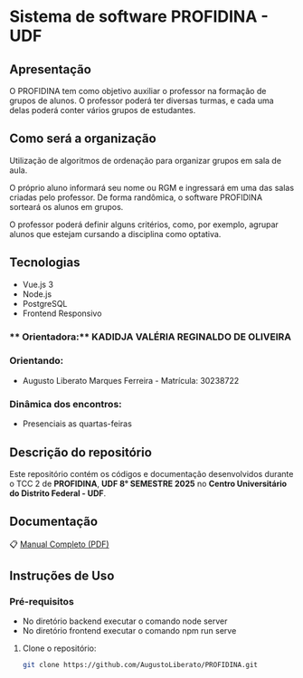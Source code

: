 # Sistema de software PROFIDINA - UDF 

## Apresentação
O PROFIDINA tem como objetivo auxiliar o professor na formação de grupos de alunos. O professor poderá ter diversas turmas, e cada uma delas poderá conter vários grupos de estudantes.

##  Como será a organização
Utilização de algoritmos de ordenação para organizar grupos em sala de aula.

O próprio aluno informará seu nome ou RGM e ingressará em uma das salas criadas pelo professor. De forma randômica, o software PROFIDINA sorteará os alunos em grupos.

O professor poderá definir alguns critérios, como, por exemplo, agrupar alunos que estejam cursando a disciplina como optativa.
  
## Tecnologias 
-  Vue.js 3
-  Node.js
-  PostgreSQL
-  Frontend Responsivo
  
### ** Orientadora:** KADIDJA VALÉRIA REGINALDO DE OLIVEIRA

###  Orientando:
- Augusto Liberato Marques Ferreira - Matrícula: 30238722 

###  Dinâmica dos encontros:
- Presenciais as quartas-feiras

## Descrição do repositório

Este repositório contém os códigos e documentação desenvolvidos durante o TCC 2 de **PROFIDINA**,  **UDF  8° SEMESTRE 2025** no **Centro Universitário do Distrito Federal - UDF**.

## Documentação 

📋 [Manual Completo (PDF)](./manual-profidina.pdf)

##  Instruções de Uso

### Pré-requisitos
- No diretório backend executar o comando  node server  
- No diretório frontend executar o comando npm run serve  

1. Clone o repositório:
   ```bash
   git clone https://github.com/AugustoLiberato/PROFIDINA.git
   
   ```

